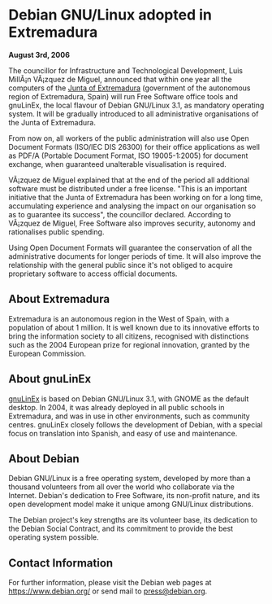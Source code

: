 
Debian GNU/Linux adopted in Extremadura
=======================================


**August 3rd, 2006**


The councillor for Infrastructure and Technological Development, Luis
MillÃ¡n VÃ¡zquez de Miguel, announced that within one year all the
computers of the [Junta of
Extremadura](http://www.juntaex.es/) (government of the autonomous
region of Extremadura, Spain) will run Free Software office tools and
gnuLinEx, the local flavour of Debian GNU/Linux 3.1, as mandatory
operating system. It will be gradually introduced to all
administrative organisations of the Junta of Extremadura.


From now on, all workers of the public administration will also use
Open Document Formats (ISO/IEC DIS 26300) for their office
applications as well as PDF/A (Portable Document Format, ISO
19005-1:2005) for document exchange, when guaranteed unalterable
visualisation is required.


VÃ¡zquez de Miguel explained that at the end of the period all
additional software must be distributed under a free license. "This
is an important initiative that the Junta of Extremadura has been
working on for a long time, accumulating experience and analysing the
impact on our organisation so as to guarantee its success", the
councillor declared. According to VÃ¡zquez de Miguel, Free Software
also improves security, autonomy and rationalises public spending.


Using Open Document Formats will guarantee the conservation of all the
administrative documents for longer periods of time. It will also
improve the relationship with the general public since it's not
obliged to acquire proprietary software to access official documents.


About Extremadura
-----------------


Extremadura is an autonomous region in the West of Spain, with a
population of about 1 million. It is well known due to its innovative
efforts to bring the information society to all citizens, recognised
with distinctions such as the 2004 European prize for regional
innovation, granted by the European Commission.


About gnuLinEx
--------------


[gnuLinEx](http://www.linex.org/) is based on Debian
GNU/Linux 3.1, with GNOME as the default
desktop. In 2004, it was already deployed in all public schools in
Extremadura, and was in use in other environments, such as community
centres. gnuLinEx closely follows the development of Debian, with a
special focus on translation into Spanish, and easy of use and
maintenance.


About Debian
------------


Debian GNU/Linux is a free operating system, developed by more than a
thousand volunteers from all over the world who collaborate via the
Internet. Debian's dedication to Free Software, its non-profit nature,
and its open development model make it unique among GNU/Linux
distributions.


The Debian project's key strengths are its volunteer base, its dedication
to the Debian Social Contract, and its commitment to provide the best
operating system possible.


Contact Information
-------------------


For further information, please visit the Debian web pages at
<https://www.debian.org/> or send mail to
<press@debian.org>.



